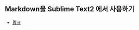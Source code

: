 
## Markdown을 Sublime Text2 에서 사용하기

* [링크](http://dataleaf.tistory.com/entry/Markdown%EC%9D%84-Sublime-text2-%EC%97%90%EC%84%9C-%EC%82%AC%EC%9A%A9%ED%95%98%EA%B8%B0)


